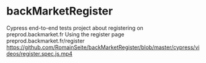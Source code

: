 # backMarketRegister
Cypress end-to-end tests project about registering on preprod.backmarket.fr
Using the register page preprod.backmarket.fr/register
https://github.com/RomainSeite/backMarketRegister/blob/master/cypress/videos/register.spec.js.mp4
